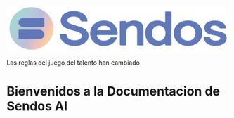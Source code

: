 ![sendos](img/sendos_logo.png)

Las reglas del juego del talento han cambiado

# Bienvenidos a la Documentacion de Sendos AI
